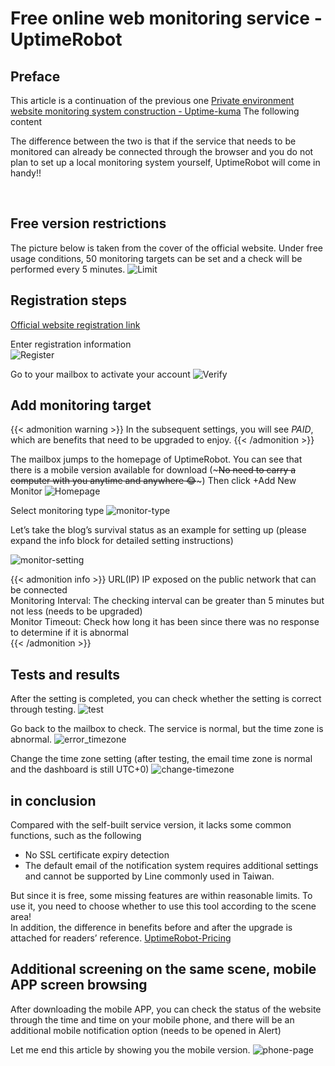 # Free online web monitoring service - UptimeRobot


<!--more-->

## Preface
This article is a continuation of the previous one
[Private environment website monitoring system construction - Uptime-kuma](http://localhost:1313/zh-tw/theme-document-docker-uptime_kuma/) The following content

The difference between the two is that if the service that needs to be monitored can already be connected through the browser and you do not plan to set up a local monitoring system yourself, UptimeRobot will come in handy!!

</br>

## Free version restrictions
The picture below is taken from the cover of the official website. Under free usage conditions, 50 monitoring targets can be set and a check will be performed every 5 minutes.
![Limit](./Limit.jpg)


## Registration steps
 
[Official website registration link](https://uptimerobot.com/signUp?ref=website-header)
 
Enter registration information  
![Register](./register.png) 
 
 
Go to your mailbox to activate your account
![Verify](./vaildate.jpg)

  
## Add monitoring target

{{< admonition warning >}}
In the subsequent settings, you will see *PAID*, which are benefits that need to be upgraded to enjoy.
{{< /admonition >}}

The mailbox jumps to the homepage of UptimeRobot. You can see that there is a mobile version available for download (~~~No need to carry a computer with you anytime and anywhere 😂~~~) Then click +Add New Monitor
![Homepage](./first-page.jpg)

Select monitoring type
![monitor-type](./monito-type.png)

Let’s take the blog’s survival status as an example for setting up (please expand the info block for detailed setting instructions)

![monitor-setting](./monitor-setting.jpg)

{{< admonition info >}}
URL(IP) IP exposed on the public network that can be connected </br>
Monitoring Interval: The checking interval can be greater than 5 minutes but not less (needs to be upgraded) </br>
Monitor Timeout: Check how long it has been since there was no response to determine if it is abnormal </br>
{{< /admonition >}}

## Tests and results
After the setting is completed, you can check whether the setting is correct through testing.
![test](./test.jpg)

Go back to the mailbox to check. The service is normal, but the time zone is abnormal.
![error_timezone](./error_timezone.jpg)
 
Change the time zone setting (after testing, the email time zone is normal and the dashboard is still UTC+0)
![change-timezone](./change-timezone.jpg)

## in conclusion

Compared with the self-built service version, it lacks some common functions, such as the following
- No SSL certificate expiry detection
- The default email of the notification system requires additional settings and cannot be supported by Line commonly used in Taiwan.
  
But since it is free, some missing features are within reasonable limits. To use it, you need to choose whether to use this tool according to the scene area!
</br>
In addition, the difference in benefits before and after the upgrade is attached for readers’ reference.
[UptimeRobot-Pricing](https://app.uptimerobot.com/billing/pricing/)

## Additional screening on the same scene, mobile APP screen browsing
After downloading the mobile APP, you can check the status of the website through the time and time on your mobile phone, and there will be an additional mobile notification option (needs to be opened in Alert)

Let me end this article by showing you the mobile version.
![phone-page](./phone-page.png)
